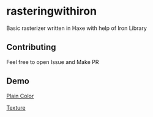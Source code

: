 # rasteringwithiron
Basic rasterizer written in Haxe with help of Iron Library

## Contributing
Feel free to open Issue and Make PR

## Demo
[Plain Color](Demo/Assets/PlainColor.mp4)

[Texture](Demo/Assets/Texture.mp4)
